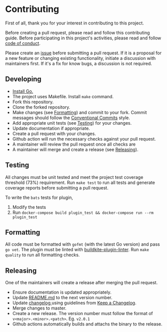 # Contributing

First of all, thank you for your interest in contributing to this project.

Before creating a pull request, please read and follow this contributing guide.
Before participating in this project's activities, please read and follow [code of conduct](https://github.com/monebag/monorepo-diff-buildkite-plugin/blob/master/CODE_OF_CONDUCT.md).

Please create an [issue](https://github.com/monebag/monorepo-diff-buildkite-plugin/issues) before submitting a pull request. If it is a proposal for a new feature or changing existing functionality, initiate a discussion with maintainers first. If it's a fix for know bugs, a discussion is not required.

## Developing

- [Install Go.](https://golang.org/doc/install)
- The project uses Makefile. Install `make` command.
- Fork this repository.
- Clone the forked repository.
-  Make changes (see [Formatting](https://github.com/monebag/monorepo-diff-buildkite-plugin/blob/master/CONTRIBUTING.md#formatting)) and commit to your fork. Commit messages should follow the [Conventional Commits](https://www.conventionalcommits.org/) style.
- Add appropriate unit tests (see [Testing](https://github.com/monebag/monorepo-diff-buildkite-plugin/blob/master/CONTRIBUTING.md#testing)) for your changes.
- Update documentation if appropriate.
- Create a pull request with your changes.
- Github action will run the necessary checks against your pull request.
- A maintainer will review the pull request once all checks are
- A maintainer will merge and create a release (see [Releasing](https://github.com/monebag/monorepo-diff-buildkite-plugin/blob/master/CONTRIBUTING.md#releasing)).

## Testing

All changes must be unit tested and meet the project test coverage threshold (73%) requirement.
Run `make test` to run all tests and generate coverage reports before submitting a pull request.

To write the `bats` tests for plugin,
1. Modify the tests
2. Run `docker-compose build plugin_test && docker-compose run --rm plugin_test`

## Formatting

All code must be formatted with `gofmt` (with the latest Go version) and pass `go vet`. The plugin must be linted with [buildkite-plugin-linter](https://github.com/buildkite-plugins/buildkite-plugin-linter). Run `make quality` to run all formatting checks.

## Releasing

One of the maintainers will create a release after merging the pull request.
- Ensure documentation is updated appropriately.
- Update [README.md]( https://github.com/monebag/monorepo-diff-buildkite-plugin/blob/master/README.md ) to the next version number.
- Update [ changelog ]( https://github.com/monebag/monorepo-diff-buildkite-plugin/blob/master/CHANGELOG.md ) using guidelines from [Keep a Changelog](https://keepachangelog.com/).
- Merge changes to master.
- Create a new release. The version number must follow the format of `v<major>.<minor>.<patch>`. Eg. `v2.0.1`
- Github actions automatically builds and attachs the binary to the release.
